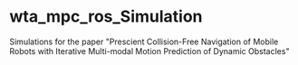 # wta_mpc_ros_Simulation
Simulations for the paper "Prescient Collision-Free Navigation of Mobile Robots with Iterative Multi-modal Motion Prediction of Dynamic Obstacles"

